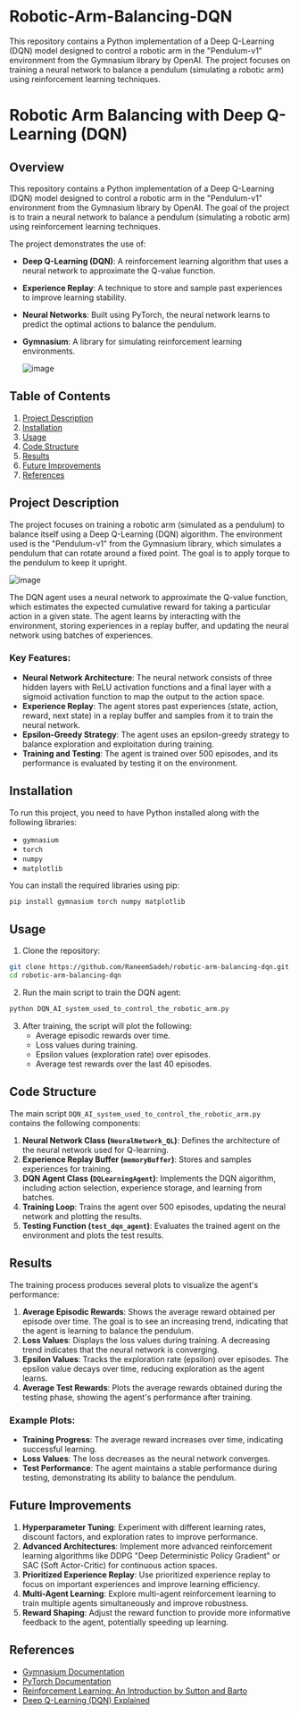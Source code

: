 # Robotic-Arm-Balancing-DQN
This repository contains a Python implementation of a Deep Q-Learning (DQN) model designed to control a robotic arm in the "Pendulum-v1" environment from the Gymnasium library by OpenAI. The project focuses on training a neural network to balance a pendulum (simulating a robotic arm) using reinforcement learning techniques.
# Robotic Arm Balancing with Deep Q-Learning (DQN)

## Overview

This repository contains a Python implementation of a Deep Q-Learning (DQN) model designed to control a robotic arm in the "Pendulum-v1" environment from the Gymnasium library by OpenAI. The goal of the project is to train a neural network to balance a pendulum (simulating a robotic arm) using reinforcement learning techniques.

The project demonstrates the use of:
- **Deep Q-Learning (DQN)**: A reinforcement learning algorithm that uses a neural network to approximate the Q-value function.
- **Experience Replay**: A technique to store and sample past experiences to improve learning stability.
- **Neural Networks**: Built using PyTorch, the neural network learns to predict the optimal actions to balance the pendulum.
- **Gymnasium**: A library for simulating reinforcement learning environments.

  ![image](https://github.com/user-attachments/assets/9cbdc740-4d1a-43a9-bf09-8f57fc4a5b1f)


## Table of Contents

1. [Project Description](#project-description)
2. [Installation](#installation)
3. [Usage](#usage)
4. [Code Structure](#code-structure)
5. [Results](#results)
6. [Future Improvements](#future-improvements)
7. [References](#references)

## Project Description

The project focuses on training a robotic arm (simulated as a pendulum) to balance itself using a Deep Q-Learning (DQN) algorithm. The environment used is the "Pendulum-v1" from the Gymnasium library, which simulates a pendulum that can rotate around a fixed point. The goal is to apply torque to the pendulum to keep it upright.

![image](https://github.com/user-attachments/assets/74750f6b-5fcb-42cd-82a9-b9688354cb43)

The DQN agent uses a neural network to approximate the Q-value function, which estimates the expected cumulative reward for taking a particular action in a given state. The agent learns by interacting with the environment, storing experiences in a replay buffer, and updating the neural network using batches of experiences.

### Key Features:
- **Neural Network Architecture**: The neural network consists of three hidden layers with ReLU activation functions and a final layer with a sigmoid activation function to map the output to the action space.
- **Experience Replay**: The agent stores past experiences (state, action, reward, next state) in a replay buffer and samples from it to train the neural network.
- **Epsilon-Greedy Strategy**: The agent uses an epsilon-greedy strategy to balance exploration and exploitation during training.
- **Training and Testing**: The agent is trained over 500 episodes, and its performance is evaluated by testing it on the environment.

## Installation

To run this project, you need to have Python installed along with the following libraries:

- `gymnasium`
- `torch`
- `numpy`
- `matplotlib`

You can install the required libraries using pip:

```bash
pip install gymnasium torch numpy matplotlib
```

## Usage

1. Clone the repository:

```bash
git clone https://github.com/RaneemSadeh/robotic-arm-balancing-dqn.git
cd robotic-arm-balancing-dqn
```

2. Run the main script to train the DQN agent:

```bash
python DQN_AI_system_used_to_control_the_robotic_arm.py
```

3. After training, the script will plot the following:
   - Average episodic rewards over time.
   - Loss values during training.
   - Epsilon values (exploration rate) over episodes.
   - Average test rewards over the last 40 episodes.

## Code Structure

The main script `DQN_AI_system_used_to_control_the_robotic_arm.py` contains the following components:

1. **Neural Network Class (`NeuralNetwork_QL`)**: Defines the architecture of the neural network used for Q-learning.
2. **Experience Replay Buffer (`memoryBuffer`)**: Stores and samples experiences for training.
3. **DQN Agent Class (`DQLearningAgent`)**: Implements the DQN algorithm, including action selection, experience storage, and learning from batches.
4. **Training Loop**: Trains the agent over 500 episodes, updating the neural network and plotting the results.
5. **Testing Function (`test_dqn_agent`)**: Evaluates the trained agent on the environment and plots the test results.

## Results

The training process produces several plots to visualize the agent's performance:

1. **Average Episodic Rewards**: Shows the average reward obtained per episode over time. The goal is to see an increasing trend, indicating that the agent is learning to balance the pendulum.
2. **Loss Values**: Displays the loss values during training. A decreasing trend indicates that the neural network is converging.
3. **Epsilon Values**: Tracks the exploration rate (epsilon) over episodes. The epsilon value decays over time, reducing exploration as the agent learns.
4. **Average Test Rewards**: Plots the average rewards obtained during the testing phase, showing the agent's performance after training.

### Example Plots:
- **Training Progress**: The average reward increases over time, indicating successful learning.
- **Loss Values**: The loss decreases as the neural network converges.
- **Test Performance**: The agent maintains a stable performance during testing, demonstrating its ability to balance the pendulum.

## Future Improvements

1. **Hyperparameter Tuning**: Experiment with different learning rates, discount factors, and exploration rates to improve performance.
2. **Advanced Architectures**: Implement more advanced reinforcement learning algorithms like DDPG "Deep Deterministic Policy Gradient" or SAC (Soft Actor-Critic) for continuous action spaces.
3. **Prioritized Experience Replay**: Use prioritized experience replay to focus on important experiences and improve learning efficiency.
4. **Multi-Agent Learning**: Explore multi-agent reinforcement learning to train multiple agents simultaneously and improve robustness.
5. **Reward Shaping**: Adjust the reward function to provide more informative feedback to the agent, potentially speeding up learning.

## References

- [Gymnasium Documentation](https://gymnasium.farama.org/)
- [PyTorch Documentation](https://pytorch.org/docs/stable/index.html)
- [Reinforcement Learning: An Introduction by Sutton and Barto](http://incompleteideas.net/book/the-book-2nd.html)
- [Deep Q-Learning (DQN) Explained](https://towardsdatascience.com/deep-q-learning-tutorial-mindqn-2a4c855abffc)
